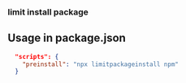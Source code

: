 ### limit install package

## Usage in package.json

```json
  "scripts": {
    "preinstall": "npx limitpackageinstall npm"
  }
```
